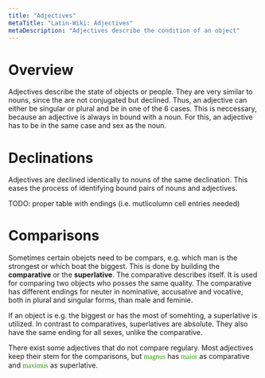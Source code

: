 ```yaml
---
title: "Adjectives"
metaTitle: "Latin-Wiki: Adjectives"
metaDescription: "Adjectives describe the condition of an object"
---
```


# Overview

Adjectives describe the state of objects or people. They are very similar to nouns, since the are not 
conjugated but declined. Thus, an adjective can either be singular or plural and be in one of the 6 cases.
This is neccessary, because an adjective is always in bound with a noun. For this, an adjective has to be 
in the same case and sex as the noun.

# Declinations

Adjectives are declined identically to nouns of the same declination. This eases the process of identifying
bound pairs of nouns and adjectives. 

TODO: proper table with endings (i.e. mutlicolumn cell entries needed)


# Comparisons

Sometimes certain obejcts need to be compars, e.g. which man is the strongest or which boat the biggest. 
This is done by building the **comparative** or the **superlative**. The comparative describes itself. It 
is used for comparing two objects who posses the same quality. The comparative has different endings for
neuter in nominative, accusative and vocative, both in plural and singular forms, than male and feminie.

If an object is e.g. the biggest or has the most of somehting, a superlative is utilized. In contrast to
comparatives, superlatives are absolute. They also have the same ending for all sexes, unlike 
the comparative.

There exist some adjectives that do not compare regulary. Most adjectives keep their stem for the
comparisons, but <span style="font-family: Times New Roman, Times, serif;color:#279c00">magnus</span>
has <span style="font-family: Times New Roman, Times, serif;color:#279c00">maior</span> as comparative
and <span style="font-family: Times New Roman, Times, serif;color:#279c00">maximus</span> as
superlative. 